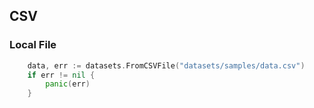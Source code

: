 ## CSV
### Local File
```go
	data, err := datasets.FromCSVFile("datasets/samples/data.csv")
	if err != nil {
		panic(err)
	}
```
